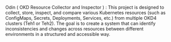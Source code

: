 Odin ( OKD Resource Collector and Inspector ) :
This project is designed to collect, store, inspect, and compare various Kubernetes resources (such as ConfigMaps, Secrets, Deployments, Services, etc.) from multiple OKD4 clusters (Teh1 or Teh2). The goal is to create a system that can identify inconsistencies and changes across resources between different environments in a structured and accessible way.
